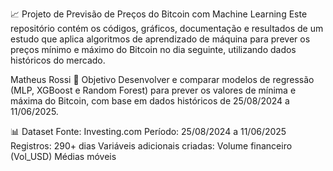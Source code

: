 📈 Projeto de Previsão de Preços do Bitcoin com Machine Learning
Este repositório contém os códigos, gráficos, documentação e resultados de um estudo que aplica algoritmos de aprendizado de máquina para prever os preços mínimo e máximo do Bitcoin no dia seguinte, utilizando dados históricos do mercado.

Matheus Rossi
🧠 Objetivo
Desenvolver e comparar modelos de regressão (MLP, XGBoost e Random Forest) para prever os valores de mínima e máxima do Bitcoin, com base em dados históricos de 25/08/2024 a 11/06/2025.

📊 Dataset
Fonte: Investing.com
Período: 25/08/2024 a 11/06/2025
Registros: 290+ dias
Variáveis adicionais criadas:
Volume financeiro (Vol_USD)
Médias móveis
